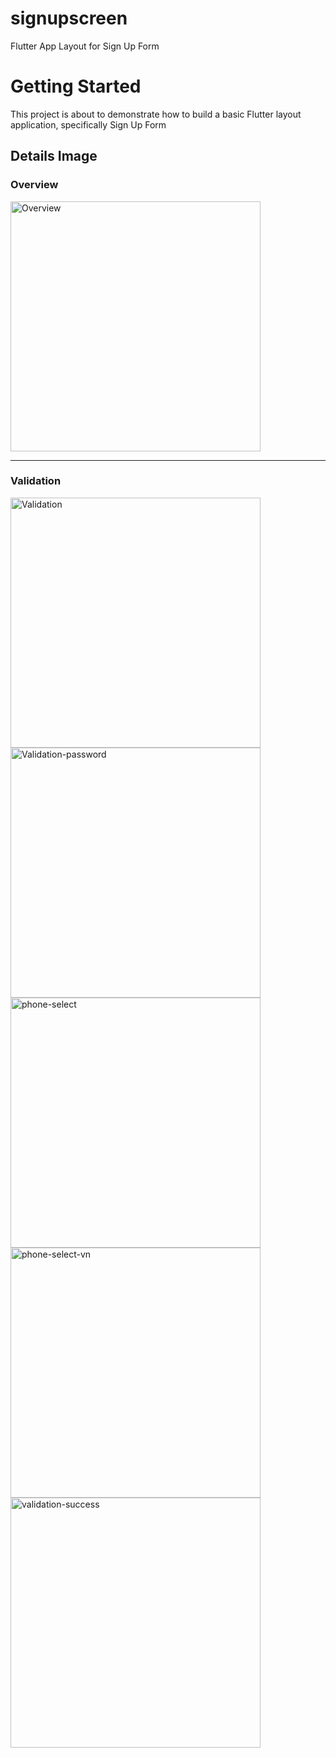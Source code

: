 # signupscreen

Flutter App Layout for Sign Up Form

# Getting Started

This project is about to demonstrate how to build a basic Flutter layout application, specifically Sign Up Form

## Details Image
### Overview
<img src="https://f4-zpcloud.zdn.vn/2049651399751461322/d945850f860e4c50151f.jpg" alt="Overview" width="400" />

**************************
### Validation
<img src="https://f4-zpcloud.zdn.vn/8114094242565701573/cc6efc13ff12354c6c03.jpg" alt="Validation" width="400" />
<img src="https://f5-zpcloud.zdn.vn/2532468993338768683/e27ed51fd61e1c40450f.jpg" alt="Validation-password" width="400" />
<img src="https://f4-zpcloud.zdn.vn/8032507196384125551/f9b289d48ad5408b19c4.jpg" alt="phone-select" width="400" />
<img src="https://f4-zpcloud.zdn.vn/7410740007689071040/d99471fe72ffb8a1e1ee.jpg" alt="phone-select-vn" width="400" />
<img src="https://f5-zpcloud.zdn.vn/1758035585803758385/4ba4b4c7b7c67d9824d7.jpg" alt="validation-success" width="400" />






